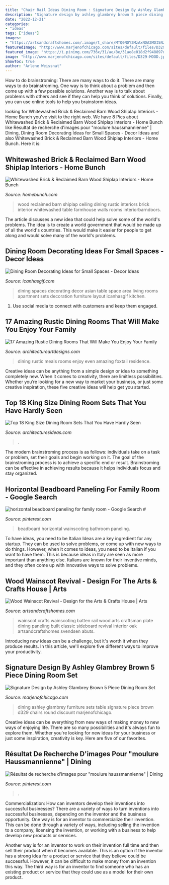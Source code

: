 ```yaml
---
title: "Chair Rail Ideas Dining Room : Signature Design By Ashley Glambrey Brown 5 Piece Dining Room Set"
description: "Signature design by ashley glambrey brown 5 piece dining room set"
date: "2022-12-21"
categories:
- "ideas"
tags: ["ideas"]
images:
- "https://artsandcraftshomes.com/.image/t_share/MTQ0NDY2MzAxNDA2MDI5NzIz/a-classic-board-and-batten-wainscot-with-plate-rail-abuts-a-built-in-sideboard-photo-by-linda-svendsen.jpg"
featuredImage: "http://www.marjenofchicago.com/sites/default/files/D329-MOOD.jpg"
featured_image: "https://i.pinimg.com/736x/31/ae/8e/31ae8e018d2f948897dbd06fb87cbe7e.jpg"
image: "http://www.marjenofchicago.com/sites/default/files/D329-MOOD.jpg"
ShowToc: true
author: "Arlene Weissnat"
---
```



How to do brainstroming: There are many ways to do it.
There are many ways to do brainstroming. One way is to think about a problem and then come up with a few possible solutions. Another way is to talk about problems with others and see if they can help you think of solutions. Finally, you can use online tools to help you brainstorm ideas.

	

		
looking for Whitewashed Brick &amp; Reclaimed Barn Wood Shiplap Interiors - Home Bunch you've visit to the right web. We have 8 Pics about Whitewashed Brick &amp; Reclaimed Barn Wood Shiplap Interiors - Home Bunch like Résultat de recherche d&#039;images pour &quot;moulure haussmannienne&quot; | Dining, Dining Room Decorating Ideas for Small Spaces - Decor Ideas and also Whitewashed Brick &amp; Reclaimed Barn Wood Shiplap Interiors - Home Bunch. Here it is:
		
    
## Whitewashed Brick &amp; Reclaimed Barn Wood Shiplap Interiors - Home Bunch

<img loading=lazy src="http://www.homebunch.com/wp-content/uploads/2017/01/Rustic-dining-room-with-reclaimed-wood-ceiling.jpg" onerror="this.onerror=null;this.src='https://tse3.mm.bing.net/th?id=OIP.8BwmMRuDqT6lurxE-PNbYQHaKX&amp;pid=15.1';" alt="Whitewashed Brick &amp; Reclaimed Barn Wood Shiplap Interiors - Home Bunch">

_Source: homebunch.com_

>wood reclaimed barn shiplap ceiling dining rustic interiors brick interior whitewashed table farmhouse walls rooms interiorbarndoors. 

	

The article discusses a new idea that could help solve some of the world's problems. The idea is to create a world government that would be made up of all the world's countries. This would make it easier for people to get along and would solve many of the world's problems.

    
## Dining Room Decorating Ideas For Small Spaces - Decor Ideas

<img loading=lazy src="https://www.icanhasgif.com/wp-content/uploads/2016/05/Dining-Room-Decorating-Ideas-for-Small-Spaces.jpg" onerror="this.onerror=null;this.src='https://tse2.mm.bing.net/th?id=OIP.wPM_RWbxbDrkpKb2QVv_QgHaJ4&amp;pid=15.1';" alt="Dining Room Decorating Ideas for Small Spaces - Decor Ideas">

_Source: icanhasgif.com_

>dining spaces decorating decor asian table space area living rooms apartment sets decoration furniture layout icanhasgif kitchen. 

	

1. Use social media to connect with customers and keep them engaged.

    
## 17 Amazing Rustic Dining Rooms That Will Make You Enjoy Your Family

<img loading=lazy src="https://www.architectureartdesigns.com/wp-content/uploads/2015/05/17-Amazing-Rustic-Dining-Rooms-That-Will-Make-You-Enjoy-Your-Family-Meals-Even-More-10-630x945.jpg" onerror="this.onerror=null;this.src='https://tse3.mm.bing.net/th?id=OIP.T397gxRCqV7abxiQR4BHnwHaLH&amp;pid=15.1';" alt="17 Amazing Rustic Dining Rooms That Will Make You Enjoy Your Family">

_Source: architectureartdesigns.com_

>dining rustic meals rooms enjoy even amazing foxtail residence. 

	

Creative ideas can be anything from a simple design or idea to something completely new. When it comes to creativity, there are limitless possibilities. Whether you’re looking for a new way to market your business, or just some creative inspiration, these five creative ideas will help get you started.

    
## Top 18 King Size Dining Room Sets That You Have Hardly Seen

<img loading=lazy src="https://architecturesideas.com/wp-content/uploads/2017/08/10-19.jpg" onerror="this.onerror=null;this.src='https://tse2.mm.bing.net/th?id=OIP.qvky5Tl4d4cN9jqPIqPP3QHaE7&amp;pid=15.1';" alt="Top 18 King Size Dining Room Sets That You Have Hardly Seen">

_Source: architecturesideas.com_

>. 

	

The modern brainstroming process is as follows: individuals take on a task or problem, set their goals and begin working on it. The goal of the brainstroming process is to achieve a specific end or result. Brainstroming can be effective in achieving results because it helps individuals focus and stay organized.

    
## Horizontal Beadboard Paneling For Family Room - Google Search #

<img loading=lazy src="https://i.pinimg.com/736x/31/ae/8e/31ae8e018d2f948897dbd06fb87cbe7e.jpg" onerror="this.onerror=null;this.src='https://tse3.mm.bing.net/th?id=OIP.3XG59zI4RvUwMt4HXdCfyQDMEy&amp;pid=15.1';" alt="horizontal beadboard paneling for family room - Google Search #">

_Source: pinterest.com_

>beadboard horizontal wainscoting bathroom paneling. 

	

To have ideas, you need to be Italian
Ideas are a key ingredient for any startup. They can be used to solve problems, or come up with new ways to do things. However, when it comes to ideas, you need to be Italian if you want to have them. This is because ideas in Italy are seen as more important than anything else. Italians are known for their inventive minds, and they often come up with innovative ways to solve problems.

    
## Wood Wainscot Revival - Design For The Arts &amp; Crafts House | Arts

<img loading=lazy src="https://artsandcraftshomes.com/.image/t_share/MTQ0NDY2MzAxNDA2MDI5NzIz/a-classic-board-and-batten-wainscot-with-plate-rail-abuts-a-built-in-sideboard-photo-by-linda-svendsen.jpg" onerror="this.onerror=null;this.src='https://tse4.mm.bing.net/th?id=OIP.q2-ohEFWaSxv882CUr7rxgHaG0&amp;pid=15.1';" alt="Wood Wainscot Revival - Design for the Arts &amp; Crafts House | Arts">

_Source: artsandcraftshomes.com_

>wainscot crafts wainscoting batten rail wood arts craftsman plate dining paneling built classic sideboard revival interior oak artsandcraftshomes svendsen abuts. 

	

Introducing new ideas can be a challenge, but it's worth it when they produce results. In this article, we'll explore five different ways to improve your productivity.

    
## Signature Design By Ashley Glambrey Brown 5 Piece Dining Room Set

<img loading=lazy src="http://www.marjenofchicago.com/sites/default/files/D329-MOOD.jpg" onerror="this.onerror=null;this.src='https://tse3.mm.bing.net/th?id=OIP.ODuE4rL6XrpI8vVwGvVs8AHaFu&amp;pid=15.1';" alt="Signature Design by Ashley Glambrey Brown 5 Piece Dining Room Set">

_Source: marjenofchicago.com_

>dining ashley glambrey furniture sets table signature piece brown d329 chairs round discount marjenofchicago. 

	

Creative ideas can be everything from new ways of making money to new ways of enjoying life. There are so many possibilities and it's always fun to explore them. Whether you're looking for new ideas for your business or just some inspiration, creativity is key. Here are five of our favorites.

    
## Résultat De Recherche D&#039;images Pour &quot;moulure Haussmannienne&quot; | Dining

<img loading=lazy src="https://i.pinimg.com/736x/88/3b/ec/883bece11cfa48715139d6930487db8a.jpg" onerror="this.onerror=null;this.src='https://tse2.mm.bing.net/th?id=OIP.hc55ZJtBGr5pXPIdQwlQlwHaJ5&amp;pid=15.1';" alt="Résultat de recherche d&#039;images pour &quot;moulure haussmannienne&quot; | Dining">

_Source: pinterest.com_

>. 

	

Commercialization: How can inventors develop their inventions into successful businesses?
There are a variety of ways to turn inventions into successful businesses, depending on the inventor and the business opportunity. 
One way is for an inventor to commercialize their invention. This can be done through a variety of ways, including selling the invention to a company, licensing the invention, or working with a business to help develop new products or services. 

Another way is for an inventor to work on their invention full time and then sell their product when it becomes available. This is an option if the inventor has a strong idea for a product or service that they believe could be successful. However, it can be difficult to make money from an invention this way. 
The third way is for an inventor to find someone who has an existing product or service that they could use as a model for their own product.

